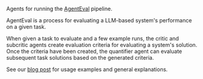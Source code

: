 Agents for running the [AgentEval](https://docs.ag2.ai/blog/2023-11-20-AgentEval/) pipeline.

AgentEval is a process for evaluating a LLM-based system's performance on a given task.

When given a task to evaluate and a few example runs, the critic and subcritic agents create evaluation criteria for evaluating a system's solution. Once the criteria have been created, the quantifier agent can evaluate subsequent task solutions based on the generated criteria.

See our [blog post](https://docs.ag2.ai/blog/2024-06-21-AgentEval) for usage examples and general explanations.
